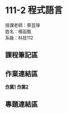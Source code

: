 # 111-2 程式語言 <br />
授課老師：蔡芸琤 <br />
姓名：楊函甄 <br />
系級：科技112 <br />
## 課程筆記區 <br />
## 作業連結區 <br />
[**作業1**]( https://github.com/bonnie705/PL/blob/main/HW1/HW1.ipynb)
[**作業2**](https://github.com/bonnie705/PL/blob/main/HW2/HW2.ipynb)
## 專題連結區 <br />
